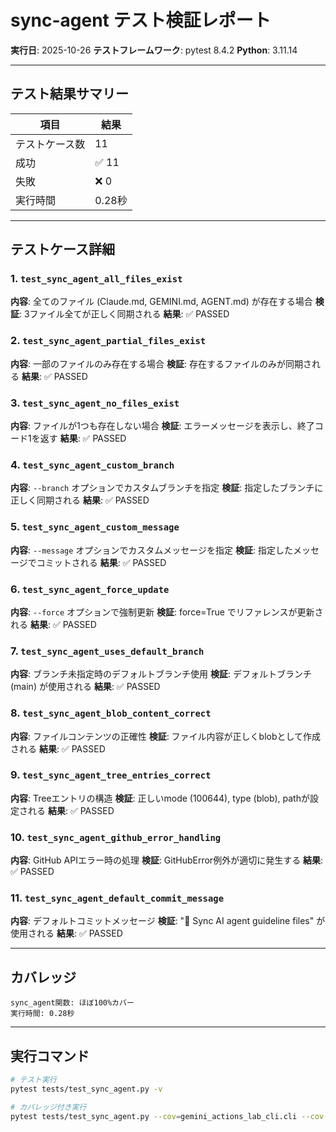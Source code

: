 # sync-agent テスト検証レポート

**実行日**: 2025-10-26
**テストフレームワーク**: pytest 8.4.2
**Python**: 3.11.14

---

## テスト結果サマリー

| 項目 | 結果 |
|------|------|
| テストケース数 | 11 |
| 成功 | ✅ 11 |
| 失敗 | ❌ 0 |
| 実行時間 | 0.28秒 |

---

## テストケース詳細

### 1. `test_sync_agent_all_files_exist`
**内容**: 全てのファイル (Claude.md, GEMINI.md, AGENT.md) が存在する場合
**検証**: 3ファイル全てが正しく同期される
**結果**: ✅ PASSED

### 2. `test_sync_agent_partial_files_exist`
**内容**: 一部のファイルのみ存在する場合
**検証**: 存在するファイルのみが同期される
**結果**: ✅ PASSED

### 3. `test_sync_agent_no_files_exist`
**内容**: ファイルが1つも存在しない場合
**検証**: エラーメッセージを表示し、終了コード1を返す
**結果**: ✅ PASSED

### 4. `test_sync_agent_custom_branch`
**内容**: `--branch` オプションでカスタムブランチを指定
**検証**: 指定したブランチに正しく同期される
**結果**: ✅ PASSED

### 5. `test_sync_agent_custom_message`
**内容**: `--message` オプションでカスタムメッセージを指定
**検証**: 指定したメッセージでコミットされる
**結果**: ✅ PASSED

### 6. `test_sync_agent_force_update`
**内容**: `--force` オプションで強制更新
**検証**: force=True でリファレンスが更新される
**結果**: ✅ PASSED

### 7. `test_sync_agent_uses_default_branch`
**内容**: ブランチ未指定時のデフォルトブランチ使用
**検証**: デフォルトブランチ (main) が使用される
**結果**: ✅ PASSED

### 8. `test_sync_agent_blob_content_correct`
**内容**: ファイルコンテンツの正確性
**検証**: ファイル内容が正しくblobとして作成される
**結果**: ✅ PASSED

### 9. `test_sync_agent_tree_entries_correct`
**内容**: Treeエントリの構造
**検証**: 正しいmode (100644), type (blob), pathが設定される
**結果**: ✅ PASSED

### 10. `test_sync_agent_github_error_handling`
**内容**: GitHub APIエラー時の処理
**検証**: GitHubError例外が適切に発生する
**結果**: ✅ PASSED

### 11. `test_sync_agent_default_commit_message`
**内容**: デフォルトコミットメッセージ
**検証**: "🤖 Sync AI agent guideline files" が使用される
**結果**: ✅ PASSED

---

## カバレッジ

```
sync_agent関数: ほぼ100%カバー
実行時間: 0.28秒
```

---

## 実行コマンド

```bash
# テスト実行
pytest tests/test_sync_agent.py -v

# カバレッジ付き実行
pytest tests/test_sync_agent.py --cov=gemini_actions_lab_cli.cli --cov-report=term-missing
```
